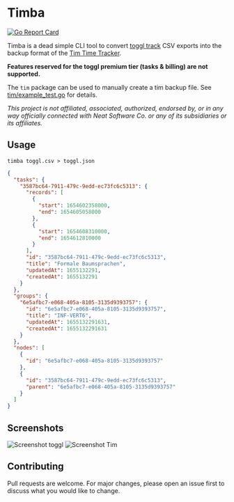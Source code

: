 # Timba

[![Go Report Card](https://goreportcard.com/badge/github.com/jonasknobloch/timba)](https://goreportcard.com/report/github.com/jonasknobloch/timba)

Timba is a dead simple CLI tool to convert [toggl track](https://track.toggl.com) CSV exports into the backup format
of the [Tim Time Tracker](https://tim.neat.software).

**Features reserved for the toggl premium tier (tasks & billing) are not supported.**

The `tim` package can be used to manually create a tim backup file.
See [tim/example_test.go](tim/example_test.go) for details.

*This project is not affiliated, associated, authorized, endorsed by, or in any way officially connected with
Neat Software Co. or any of its subsidiaries or its affiliates.*

## Usage

```
timba toggl.csv > toggl.json
```

```json
{
  "tasks": {
    "3587bc64-7911-479c-9edd-ec73fc6c5313": {
      "records": [
        {
          "start": 1654602358000,
          "end": 1654605058000
        },
        {
          "start": 1654608310000,
          "end": 1654612810000
        }
      ],
      "id": "3587bc64-7911-479c-9edd-ec73fc6c5313",
      "title": "Formale Baumsprachen",
      "updatedAt": 1655132291,
      "createdAt": 1655132291
    }
  },
  "groups": {
    "6e5afbc7-e068-405a-8105-3135d9393757": {
      "id": "6e5afbc7-e068-405a-8105-3135d9393757",
      "title": "INF-VERT6",
      "updatedAt": 1655132291631,
      "createdAt": 1655132291631
    }
  },
  "nodes": [
    {
      "id": "6e5afbc7-e068-405a-8105-3135d9393757"
    },
    {
      "id": "3587bc64-7911-479c-9edd-ec73fc6c5313",
      "parent": "6e5afbc7-e068-405a-8105-3135d9393757"
    }
  ]
}
```

## Screenshots

![Screenshot toggl](screenshot_toggl.png)
![Screenshot Tim](screenshot_tim.png)

## Contributing

Pull requests are welcome. For major changes, please open an issue first to discuss what you would like to change.
